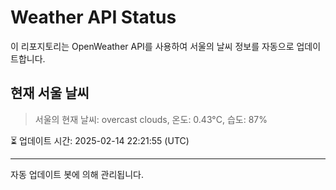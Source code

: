 
# Weather API Status

이 리포지토리는 OpenWeather API를 사용하여 서울의 날씨 정보를 자동으로 업데이트합니다.

## 현재 서울 날씨
> 서울의 현재 날씨: overcast clouds, 온도: 0.43°C, 습도: 87%

⏳ 업데이트 시간: 2025-02-14 22:21:55 (UTC)

---
자동 업데이트 봇에 의해 관리됩니다.
